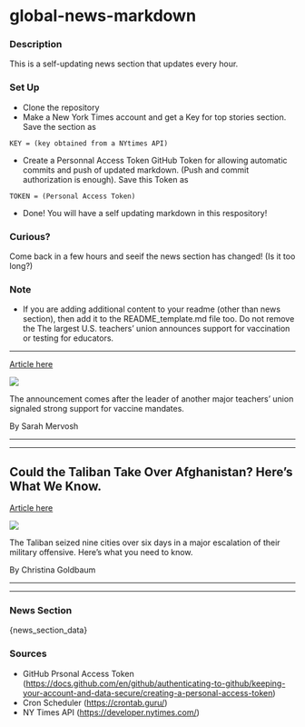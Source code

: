 # global-news-markdown

### Description 
This is a self-updating news section that updates every hour.

### Set Up 
* Clone the repository
* Make a New York Times account and get a Key for top stories section. Save the section as 
 ```
 KEY = (key obtained from a NYtimes API)
 ```
*  Create a Personnal Access Token GitHub Token for allowing automatic commits and push of updated markdown. (Push and commit authorization is enough). Save this Token as 
```
TOKEN = (Personal Access Token)
```
* Done! You will have a self updating markdown in this respository!

### Curious?
Come back in a few hours and seeif the news section has changed! (Is it too long?)

### Note
* If you are adding additional content to your readme (other than news section), then add it to the README_template.md file too. Do not remove the The largest U.S. teachers’ union announces support for vaccination or testing for educators.
--------------------------------------------------------------------------------------------

[Article here](https://www.nytimes.com/2021/08/12/world/teachers-union-vaccine-mandate.html)

[![](https://static01.nyt.com/images/2021/08/12/us/12virus-briefing-teachers-vaccine/merlin_190776543_12a434d1-3807-4989-bd01-08962054c146-superJumbo.jpg)](https://www.nytimes.com/2021/08/12/world/teachers-union-vaccine-mandate.html)

The announcement comes after the leader of another major teachers’ union signaled strong support for vaccine mandates.

By Sarah Mervosh

* * *

* * *

Could the Taliban Take Over Afghanistan? Here’s What We Know.
-------------------------------------------------------------

[Article here](https://www.nytimes.com/2021/08/11/world/asia/taliban-afghanistan-troops-explainer.html)

[![](https://static01.nyt.com/images/2021/08/11/world/11afghanistan-explainer/merlin_192879819_4e6197c2-6710-4f24-8680-a125e6f255be-superJumbo.jpg)](https://www.nytimes.com/2021/08/11/world/asia/taliban-afghanistan-troops-explainer.html)

The Taliban seized nine cities over six days in a major escalation of their military offensive. Here’s what you need to know.

By Christina Goldbaum

* * *

* * *

### News Section 
{news_section_data}


### Sources 
* GitHub Prsonal Access Token (https://docs.github.com/en/github/authenticating-to-github/keeping-your-account-and-data-secure/creating-a-personal-access-token)
* Cron Scheduler (https://crontab.guru/)
* NY Times API (https://developer.nytimes.com/)
